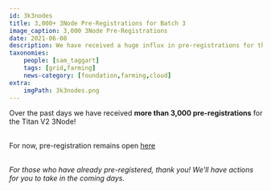 ```yaml
---
id: 3k3nodes
title: 3,000+ 3Node Pre-Registrations for Batch 3
image_caption: 3,000 3Node Pre-Registrations
date: 2021-06-08
description: We have received a huge influx in pre-registrations for the Titan V2 3Node. Thank you!
taxonomies:
    people: [sam_taggart]
    tags: [grid,farming]
    news-category: [foundation,farming,cloud]
extra:
    imgPath: 3k3nodes.png
---
```


Over the past days we have received **more than 3,000 pre-registrations** for the Titan V2 3Node!
<br/>
<br/>

For now, pre-registration remains open [here](http://next3nodebatch.threefold.io/)
<br/>
<br/>

*For those who have already pre-registered, thank you! We'll have actions for you to take in the coming days.*
